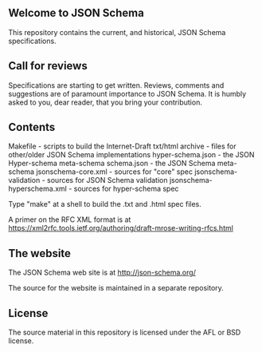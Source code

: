 ## Welcome to JSON Schema

This repository contains the current, and historical, JSON Schema
specifications.


## Call for reviews

Specifications are starting to get written. Reviews, comments and suggestions
are of paramount importance to JSON Schema. It is humbly asked to you, dear
reader, that you bring your contribution.


## Contents

Makefile - scripts to build the Internet-Draft txt/html
archive - files for other/older JSON Schema implementations
hyper-schema.json - the JSON Hyper-schema meta-schema
schema.json - the JSON Schema meta-schema
jsonschema-core.xml - sources for "core" spec
jsonschema-validation - sources for JSON Schema validation
jsonschema-hyperschema.xml - sources for hyper-schema spec

Type "make" at a shell to build the .txt and .html spec files.

A primer on the RFC XML format is at <https://xml2rfc.tools.ietf.org/authoring/draft-mrose-writing-rfcs.html>


## The website

The JSON Schema web site is at http://json-schema.org/

The source for the website is maintained in a separate repository.


## License

The source material in this repository is licensed under the AFL or BSD license.
